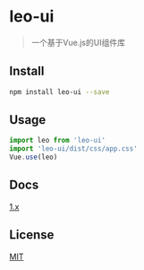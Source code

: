 # leo-ui

> 一个基于Vue.js的UI组件库

## Install

``` sh
npm install leo-ui --save
```

## Usage

```javascript
import leo from 'leo-ui'
import 'leo-ui/dist/css/app.css'
Vue.use(leo)
```

## Docs

[1.x](https://teacher-li.github.io/leo-ui/)

## License

[MIT](https://opensource.org/licenses/MIT)
